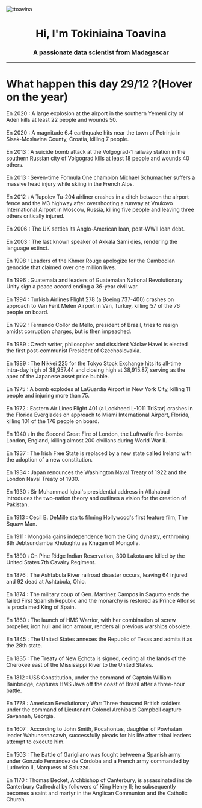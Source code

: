 
<p align="left"> <img src="https://komarev.com/ghpvc/?username=ttoavina&label=Profile%20views&color=0e75b6&style=flat" alt="ttoavina" /> </p>
<h1 align="center">Hi, I'm Tokiniaina Toavina</h1>
<h3 align="center">A passionate data scientist from Madagascar</h3>
    
<hr/>
<h1> What happen this day 29/12 ?(Hover on the year)</h1>

En 2020 : A large explosion at the airport in the southern Yemeni city of Aden kills at least 22 people and wounds 50.
<br/><br/>
En 2020 : A magnitude 6.4 earthquake hits near the town of Petrinja in Sisak-Moslavina County, Croatia, killing 7 people.
<br/><br/>
En 2013 : A suicide bomb attack at the Volgograd-1 railway station in the southern Russian city of Volgograd kills at least 18 people and wounds 40 others.
<br/><br/>
En 2013 : Seven-time Formula One champion Michael Schumacher suffers a massive head injury while skiing in the French Alps.
<br/><br/>
En 2012 : A Tupolev Tu-204 airliner crashes in a ditch between the airport fence and the M3 highway after overshooting a runway at Vnukovo International Airport in Moscow, Russia, killing five people and leaving three others critically injured.
<br/><br/>
En 2006 : The UK settles its Anglo-American loan, post-WWII loan debt.
<br/><br/>
En 2003 : The last known speaker of Akkala Sami dies, rendering the language extinct.
<br/><br/>
En 1998 : Leaders of the Khmer Rouge apologize for the Cambodian genocide that claimed over one million lives.
<br/><br/>
En 1996 : Guatemala and leaders of Guatemalan National Revolutionary Unity sign a peace accord ending a 36-year civil war.
<br/><br/>
En 1994 : Turkish Airlines Flight 278 (a Boeing 737-400) crashes on approach to Van Ferit Melen Airport in Van, Turkey, killing 57 of the 76 people on board.
<br/><br/>
En 1992 : Fernando Collor de Mello, president of Brazil, tries to resign amidst corruption charges, but is then impeached.
<br/><br/>
En 1989 : Czech writer, philosopher and dissident Václav Havel is elected the first post-communist President of Czechoslovakia.
<br/><br/>
En 1989 : The Nikkei 225 for the Tokyo Stock Exchange hits its all-time intra-day high of 38,957.44 and closing high at 38,915.87, serving as the apex of the Japanese asset price bubble.
<br/><br/>
En 1975 : A bomb explodes at LaGuardia Airport in New York City, killing 11 people and injuring more than 75.
<br/><br/>
En 1972 : Eastern Air Lines Flight 401 (a Lockheed L-1011 TriStar) crashes in the Florida Everglades on approach to Miami International Airport, Florida, killing 101 of the 176 people on board.
<br/><br/>
En 1940 : In the Second Great Fire of London, the Luftwaffe fire-bombs London, England, killing almost 200 civilians during World War II.
<br/><br/>
En 1937 : The Irish Free State is replaced by a new state called Ireland with the adoption of a new constitution.
<br/><br/>
En 1934 : Japan renounces the Washington Naval Treaty of 1922 and the London Naval Treaty of 1930.
<br/><br/>
En 1930 : Sir Muhammad Iqbal's presidential address in Allahabad introduces the two-nation theory and outlines a vision for the creation of Pakistan.
<br/><br/>
En 1913 : Cecil B. DeMille starts filming Hollywood's first feature film, The Squaw Man.
<br/><br/>
En 1911 : Mongolia gains independence from the Qing dynasty, enthroning 8th Jebtsundamba Khutughtu as Khagan of Mongolia.
<br/><br/>
En 1890 : On Pine Ridge Indian Reservation, 300 Lakota are killed by the United States 7th Cavalry Regiment.
<br/><br/>
En 1876 : The Ashtabula River railroad disaster occurs, leaving 64 injured and 92 dead at Ashtabula, Ohio.
<br/><br/>
En 1874 : The military coup of Gen. Martinez Campos in Sagunto ends the failed First Spanish Republic and the monarchy is restored as Prince Alfonso is proclaimed King of Spain.
<br/><br/>
En 1860 : The launch of HMS Warrior, with her combination of screw propeller, iron hull and iron armour, renders all previous warships obsolete.
<br/><br/>
En 1845 : The United States annexes the Republic of Texas and admits it as the 28th state.
<br/><br/>
En 1835 : The Treaty of New Echota is signed, ceding all the lands of the Cherokee east of the Mississippi River to the United States.
<br/><br/>
En 1812 : USS Constitution, under the command of Captain William Bainbridge, captures HMS Java off the coast of Brazil after a three-hour battle.
<br/><br/>
En 1778 : American Revolutionary War: Three thousand British soldiers under the command of Lieutenant Colonel Archibald Campbell capture Savannah, Georgia.
<br/><br/>
En 1607 : According to John Smith, Pocahontas, daughter of Powhatan leader Wahunsenacawh, successfully pleads for his life after tribal leaders attempt to execute him.
<br/><br/>
En 1503 : The Battle of Garigliano was fought between a Spanish army under Gonzalo Fernández de Córdoba and a French army commanded by Ludovico II, Marquess of Saluzzo.
<br/><br/>
En 1170 : Thomas Becket, Archbishop of Canterbury, is assassinated inside Canterbury Cathedral by followers of King Henry II; he subsequently becomes a saint and martyr in the Anglican Communion and the Catholic Church.
<br/><br/>
